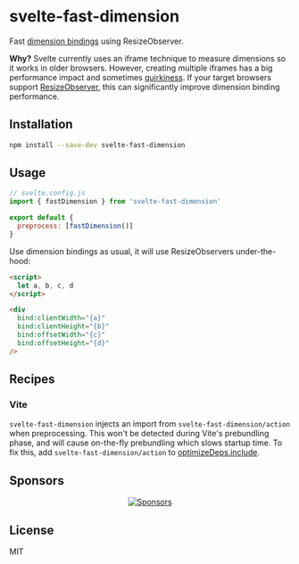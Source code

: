 # svelte-fast-dimension

Fast [dimension bindings](https://svelte.dev/tutorial/dimensions) using ResizeObserver.

**Why?** Svelte currently uses an iframe technique to measure dimensions so it works in older browsers. However, creating multiple iframes has a big performance impact and sometimes [quirkiness](https://github.com/sveltejs/svelte/issues/4776). If your target browsers support [ResizeObserver](https://caniuse.com/resizeobserver), this can significantly improve dimension binding performance.

## Installation

```bash
npm install --save-dev svelte-fast-dimension
```

## Usage

```js
// svelte.config.js
import { fastDimension } from 'svelte-fast-dimension'

export default {
  preprocess: [fastDimension()]
}
```

Use dimension bindings as usual, it will use ResizeObservers under-the-hood:

```html
<script>
  let a, b, c, d
</script>

<div
  bind:clientWidth="{a}"
  bind:clientHeight="{b}"
  bind:offsetWidth="{c}"
  bind:offsetHeight="{d}"
/>
```

## Recipes

### Vite

`svelte-fast-dimension` injects an import from `svelte-fast-dimension/action` when preprocessing. This won't be detected during Vite's prebundling phase, and will cause on-the-fly prebundling which slows startup time. To fix this, add `svelte-fast-dimension/action` to [optimizeDeps.include](https://vitejs.dev/config/dep-optimization-options.html#optimizedeps-include).

## Sponsors

<p align="center">
  <a href="https://bjornlu.com/sponsors.svg">
    <img src="https://bjornlu.com/sponsors.svg" alt="Sponsors" />
  </a>
</p>

## License

MIT
